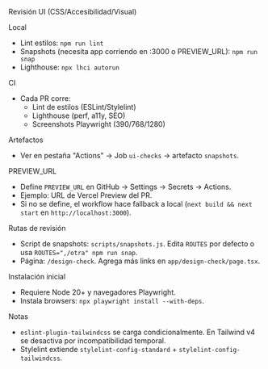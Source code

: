 Revisión UI (CSS/Accesibilidad/Visual)

Local

- Lint estilos: `npm run lint`
- Snapshots (necesita app corriendo en :3000 o PREVIEW_URL): `npm run snap`
- Lighthouse: `npx lhci autorun`

CI

- Cada PR corre:
  - Lint de estilos (ESLint/Stylelint)
  - Lighthouse (perf, a11y, SEO)
  - Screenshots Playwright (390/768/1280)

Artefactos

- Ver en pestaña "Actions" → Job `ui-checks` → artefacto `snapshots`.

PREVIEW_URL

- Define `PREVIEW_URL` en GitHub → Settings → Secrets → Actions.
- Ejemplo: URL de Vercel Preview del PR.
- Si no se define, el workflow hace fallback a local (`next build && next start` en `http://localhost:3000`).

Rutas de revisión

- Script de snapshots: `scripts/snapshots.js`. Edita `ROUTES` por defecto o usa `ROUTES=",/otra" npm run snap`.
- Página: `/design-check`. Agrega más links en `app/design-check/page.tsx`.

Instalación inicial

- Requiere Node 20+ y navegadores Playwright.
- Instala browsers: `npx playwright install --with-deps`.

Notas

- `eslint-plugin-tailwindcss` se carga condicionalmente. En Tailwind v4 se desactiva por incompatibilidad temporal.
- Stylelint extiende `stylelint-config-standard` + `stylelint-config-tailwindcss`.
